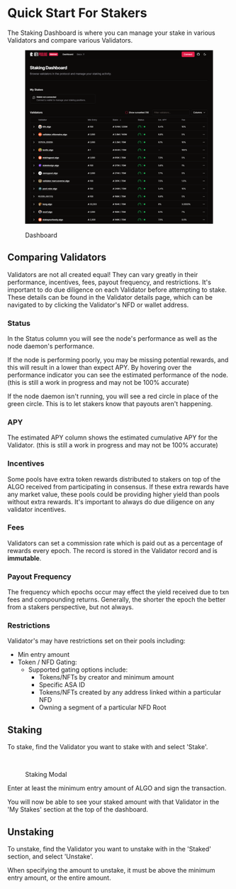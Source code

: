 # Quick Start For Stakers

The Staking Dashboard is where you can manage your stake in various Validators and compare various Validators.

<figure><img src="../.gitbook/assets/image (5).png" alt=""><figcaption><p>Dashboard</p></figcaption></figure>

## **Comparing Validators**

Validators are not all created equal! They can vary greatly in their performance, incentives, fees, payout frequency, and restrictions. It's important to do due diligence on each Validator before attempting to stake. These details can be found in the Validator details page, which can be navigated to by clicking the Validator's NFD or wallet address.

### **Status**

In the Status column you will see the node's performance as well as the node daemon's performance.&#x20;

If the node is performing poorly, you may be missing potential rewards, and this will result in a lower than expect APY. By hovering over the performance indicator you can see the estimated performance of the node. (this is still a work in progress and may not be 100% accurate)

If the node daemon isn't running, you will see a red circle in place of the green circle. This is to let stakers know that payouts aren't happening.

### **APY**

The estimated APY column shows the estimated cumulative APY for the Validator. (this is still a work in progress and may not be 100% accurate)

### **Incentives**

Some pools have extra token rewards distributed to stakers on top of the ALGO received from participating in consensus. If these extra rewards have any market value, these pools could be providing higher yield than pools without extra rewards. It's important to always do due diligence on any validator incentives.

### **Fees**

Validators can set a commission rate which is paid out as a percentage of rewards every epoch. The record is stored in the Validator record and is **immutable**.

### **Payout Frequency**

The frequency which epochs occur may effect the yield received due to txn fees and compounding returns. Generally, the shorter the epoch the better from a stakers perspective, but not always.

### **Restrictions**

Validator's may have restrictions set on their pools including:

* Min entry amount
* Token / NFD Gating:
  * Supported gating options include:
    * Tokens/NFTs by creator and minimum amount
    * Specific ASA ID
    * Tokens/NFTs created by any address linked within a particular NFD
    * Owning a segment of a particular NFD Root

## Staking

To stake, find the Validator you want to stake with and select 'Stake'.

<figure><img src="../.gitbook/assets/image (7).png" alt=""><figcaption><p>Staking Modal</p></figcaption></figure>

Enter at least the minimum entry amount of ALGO and sign the transaction.

You will now be able to see your staked amount with that Validator in the 'My Stakes' section at the top of the dashboard.

## Unstaking

To unstake, find the Validator you want to unstake with in the 'Staked' section, and select 'Unstake'.

When specifying the amount to unstake, it must be above the minimum entry amount, or the entire amount.
